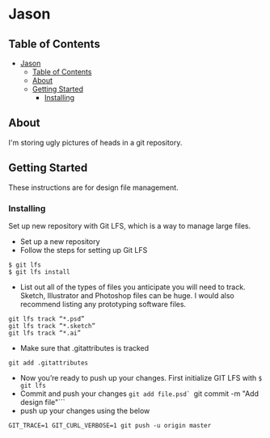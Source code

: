 # Jason

## Table of Contents

- [Jason](#jason)
  - [Table of Contents](#table-of-contents)
  - [About ](#about)
  - [Getting Started ](#getting-started)
    - [Installing](#installing)

## About <a name = "about"></a>

I'm storing ugly pictures of heads in a git repository.

## Getting Started <a name = "getting_started"></a>

These instructions are for design file management.

### Installing

Set up new repository with Git LFS, which is a way to manage large files.

* Set up a new repository
* Follow the steps for setting up Git LFS
```
$ git lfs
$ git lfs install
```
* List out all of the types of files you anticipate you will need to track. Sketch, Illustrator and Photoshop files can be huge. I would also recommend listing any prototyping software files.
```
git lfs track “*.psd”
git lfs track “*.sketch”
git lfs track “*.ai”
```
* Make sure that .gitattributes is tracked
```
git add .gitattributes
```
* Now you’re ready to push up your changes. First initialize GIT LFS with `$ git lfs`
* Commit and push your changes ```git add file.psd` ```git commit -m "Add design file"```
* push up your changes using the below
```
GIT_TRACE=1 GIT_CURL_VERBOSE=1 git push -u origin master
```


